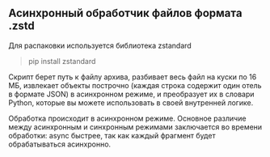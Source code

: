 ## Асинхронный обработчик файлов формата .zstd
Для распаковки используется библиотека zstandard
> pip install zstandard

Скрипт берет путь к файлу архива,
разбивает весь файл на куски по 16 МБ,
извлекает объекты построчно (каждая строка содержит один отель в формате JSON) в асинхронном режиме,
и преобразует их в словари Python, которые вы можете использовать в своей внутренней логике.

Обработка происходит в асинхронном режиме. 
Основное различие между асинхронным и синхронным режимами заключается во времени обработки:
async быстрее, так как каждый фрагмент будет обрабатываться асинхронно.
